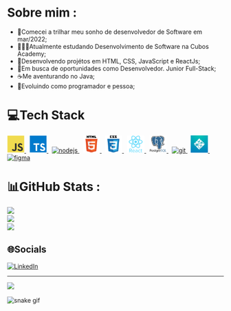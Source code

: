 # Sobre mim :
<ul>
  <li>🤩Comecei a trilhar meu sonho de desenvolvedor de Software em mar/2022;</li>
  <li>👨🏻‍💻Atualmente estudando Desenvolvimento de Software na Cubos Academy;</li>
  <li>🌱Desenvolvendo projétos em HTML, CSS, JavaScript e ReactJs;</li>
  <li>🔭Em busca de oportunidades como Desenvolvedor. Junior Full-Stack;</li>
  <li>☕Me aventurando no Java;</li>
  <li>🚀Evoluindo como programador e pessoa;</li>
</ul>

# 💻Tech Stack
<p align="left"> 
<a href="https://developer.mozilla.org/en-US/docs/Web/JavaScript" target="_blank" rel="noreferrer"> 
<img src="https://raw.githubusercontent.com/devicons/devicon/master/icons/javascript/javascript-original.svg" alt="javascript" width="40" height="40"/> 
</a> 
&nbsp;
<a href="https://www.typescriptlang.org/" target="_blank" rel="noreferrer"> 
<img src="https://raw.githubusercontent.com/devicons/devicon/master/icons/typescript/typescript-original.svg" alt="typescript" width="40" height="40"/> 
</a> 
&nbsp;
<a href="https://nodejs.org" target="_blank" rel="noreferrer"> 
<img src="https://images.fineartamerica.com/images/artworkimages/mediumlarge/3/node-js-symbol-ripa-doyoung.jpg" alt="nodejs" width="40" height="40"/> 
</a> 
&nbsp;
<a href="https://www.w3.org/html/" target="_blank" rel="noreferrer"> 
<img src="https://raw.githubusercontent.com/devicons/devicon/master/icons/html5/html5-original-wordmark.svg" alt="html5" width="40" height="40"/> 
</a> 
&nbsp;
<a href="https://www.w3schools.com/css/" target="_blank" rel="noreferrer"> 
<img src="https://raw.githubusercontent.com/devicons/devicon/master/icons/css3/css3-original-wordmark.svg" alt="css3" width="40" height="40"/> 
</a> 
&nbsp;
<a href="https://reactjs.org/" target="_blank" rel="noreferrer"> 
<img src="https://raw.githubusercontent.com/devicons/devicon/master/icons/react/react-original-wordmark.svg" alt="react" width="40" height="40"/> 
</a> 
&nbsp;
<a href="https://www.postgresql.org" target="_blank" rel="noreferrer"> 
<img src="https://raw.githubusercontent.com/devicons/devicon/master/icons/postgresql/postgresql-original-wordmark.svg" alt="postgresql" width="40" height="40"/> 
</a> 
&nbsp;
<a href="https://git-scm.com/" target="_blank" rel="noreferrer"> 
<img src="https://www.vectorlogo.zone/logos/git-scm/git-scm-icon.svg" alt="git" width="40" height="40"/> 
</a> 
&nbsp;
<a href="https://www.netlify.com/" target="_blank" rel="noreferrer"> 
<img src="https://raw.githubusercontent.com/github/explore/f23f0ddbe494d51a2a8543f46bbe3ede37e5c609/topics/netlify/netlify.png" alt="git" width="40" height="40"/> 
</a> 
&nbsp;
<a href="https://www.figma.com/" target="_blank" rel="noreferrer"> 
<img src="https://www.vectorlogo.zone/logos/figma/figma-icon.svg" alt="figma" width="40" height="40"/> 
</a> 
</p>

# 📊GitHub Stats :
![](https://github-readme-stats.vercel.app/api?username=LucasOliveria&theme=chartreuse-dark&hide_border=false&include_all_commits=false&count_private=true)<br/>
![](https://github-readme-streak-stats.herokuapp.com/?user=LucasOliveria&theme=chartreuse-dark&hide_border=false)<br/>
![](https://github-readme-stats.vercel.app/api/top-langs/?username=LucasOliveria&theme=chartreuse-dark&hide_border=false&include_all_commits=false&count_private=true&layout=compact)

## 🌐Socials
[![LinkedIn](https://img.shields.io/badge/LinkedIn-%230077B5.svg?logo=linkedin&logoColor=white)](https://www.linkedin.com/in/lucas-oliveira-5b8a5532/) 

---
[![](https://visitcount.itsvg.in/api?id=LucasOliveria&icon=0&color=12)](https://visitcount.itsvg.in)


![snake gif](https://github.com/LucasOliveria/LucasOliveria/blob/output/github-contribution-grid-snake.svg)
